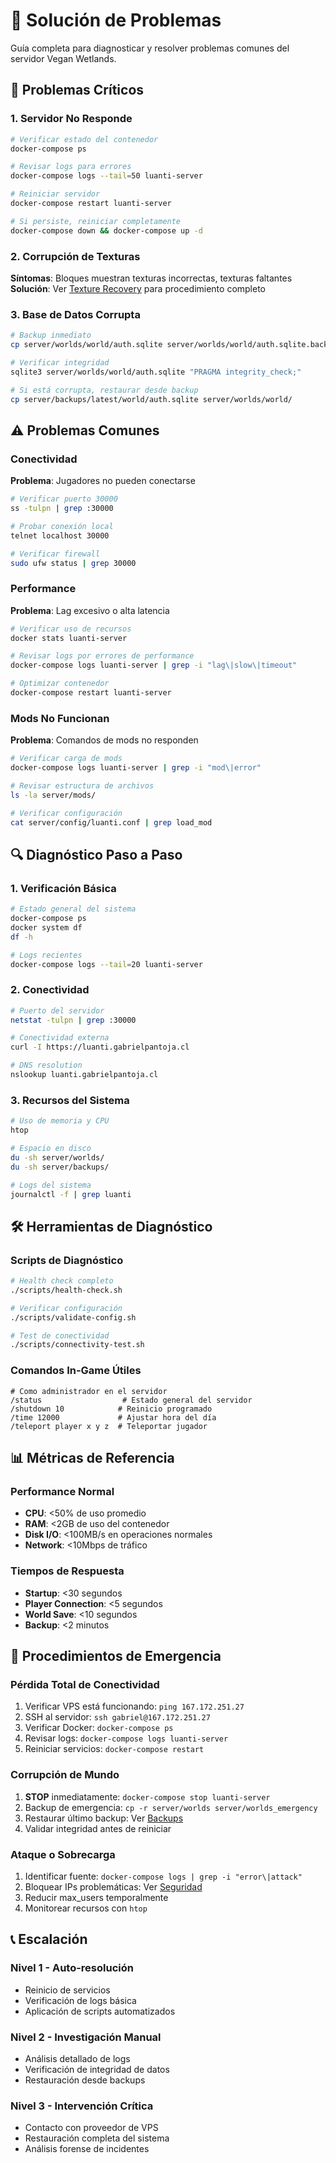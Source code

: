 # 🔧 Solución de Problemas

Guía completa para diagnosticar y resolver problemas comunes del servidor Vegan Wetlands.

## 🚨 Problemas Críticos

### 1. Servidor No Responde
```bash
# Verificar estado del contenedor
docker-compose ps

# Revisar logs para errores
docker-compose logs --tail=50 luanti-server

# Reiniciar servidor
docker-compose restart luanti-server

# Si persiste, reiniciar completamente
docker-compose down && docker-compose up -d
```

### 2. Corrupción de Texturas
**Síntomas**: Bloques muestran texturas incorrectas, texturas faltantes
**Solución**: Ver [Texture Recovery](texture-recovery.md) para procedimiento completo

### 3. Base de Datos Corrupta
```bash
# Backup inmediato
cp server/worlds/world/auth.sqlite server/worlds/world/auth.sqlite.backup

# Verificar integridad
sqlite3 server/worlds/world/auth.sqlite "PRAGMA integrity_check;"

# Si está corrupta, restaurar desde backup
cp server/backups/latest/world/auth.sqlite server/worlds/world/
```

## ⚠️ Problemas Comunes

### Conectividad
**Problema**: Jugadores no pueden conectarse
```bash
# Verificar puerto 30000
ss -tulpn | grep :30000

# Probar conexión local
telnet localhost 30000

# Verificar firewall
sudo ufw status | grep 30000
```

### Performance
**Problema**: Lag excesivo o alta latencia
```bash
# Verificar uso de recursos
docker stats luanti-server

# Revisar logs por errores de performance
docker-compose logs luanti-server | grep -i "lag\|slow\|timeout"

# Optimizar contenedor
docker-compose restart luanti-server
```

### Mods No Funcionan
**Problema**: Comandos de mods no responden
```bash
# Verificar carga de mods
docker-compose logs luanti-server | grep -i "mod\|error"

# Revisar estructura de archivos
ls -la server/mods/

# Verificar configuración
cat server/config/luanti.conf | grep load_mod
```

## 🔍 Diagnóstico Paso a Paso

### 1. Verificación Básica
```bash
# Estado general del sistema
docker-compose ps
docker system df
df -h

# Logs recientes
docker-compose logs --tail=20 luanti-server
```

### 2. Conectividad
```bash
# Puerto del servidor
netstat -tulpn | grep :30000

# Conectividad externa
curl -I https://luanti.gabrielpantoja.cl

# DNS resolution
nslookup luanti.gabrielpantoja.cl
```

### 3. Recursos del Sistema
```bash
# Uso de memoria y CPU
htop

# Espacio en disco
du -sh server/worlds/
du -sh server/backups/

# Logs del sistema
journalctl -f | grep luanti
```

## 🛠️ Herramientas de Diagnóstico

### Scripts de Diagnóstico
```bash
# Health check completo
./scripts/health-check.sh

# Verificar configuración
./scripts/validate-config.sh

# Test de conectividad
./scripts/connectivity-test.sh
```

### Comandos In-Game Útiles
```
# Como administrador en el servidor
/status                  # Estado general del servidor
/shutdown 10            # Reinicio programado
/time 12000             # Ajustar hora del día
/teleport player x y z  # Teleportar jugador
```

## 📊 Métricas de Referencia

### Performance Normal
- **CPU**: <50% de uso promedio
- **RAM**: <2GB de uso del contenedor
- **Disk I/O**: <100MB/s en operaciones normales
- **Network**: <10Mbps de tráfico

### Tiempos de Respuesta
- **Startup**: <30 segundos
- **Player Connection**: <5 segundos
- **World Save**: <10 segundos
- **Backup**: <2 minutos

## 🚨 Procedimientos de Emergencia

### Pérdida Total de Conectividad
1. Verificar VPS está funcionando: `ping 167.172.251.27`
2. SSH al servidor: `ssh gabriel@167.172.251.27`
3. Verificar Docker: `docker-compose ps`
4. Revisar logs: `docker-compose logs luanti-server`
5. Reiniciar servicios: `docker-compose restart`

### Corrupción de Mundo
1. **STOP** inmediatamente: `docker-compose stop luanti-server`
2. Backup de emergencia: `cp -r server/worlds server/worlds_emergency`
3. Restaurar último backup: Ver [Backups](backups.md)
4. Validar integridad antes de reiniciar

### Ataque o Sobrecarga
1. Identificar fuente: `docker-compose logs | grep -i "error\|attack"`
2. Bloquear IPs problemáticas: Ver [Seguridad](../admin/seguridad-y-bloqueos.md)
3. Reducir max_users temporalmente
4. Monitorear recursos con `htop`

## 📞 Escalación

### Nivel 1 - Auto-resolución
- Reinicio de servicios
- Verificación de logs básica
- Aplicación de scripts automatizados

### Nivel 2 - Investigación Manual
- Análisis detallado de logs
- Verificación de integridad de datos
- Restauración desde backups

### Nivel 3 - Intervención Crítica
- Contacto con proveedor de VPS
- Restauración completa del sistema
- Análisis forense de incidentes